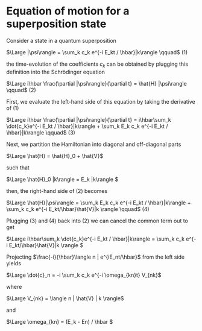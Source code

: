 # Equation of motion for a superposition state

Consider a state in a quantum superposition

$\Large |\psi\rangle = \sum_k c_k e^{-i E_kt / \hbar}|k\rangle \qquad$ (1)

the time-evolution of the coefficients $c_k$ can be obtained by plugging this definition into the Schrödinger equation

$\Large i\hbar \frac{\partial |\psi\rangle}{\partial t} = \hat{H} |\psi\rangle \qquad$ (2)

First, we evaluate the left-hand side of this equation by taking the derivative of (1)

$\Large i\hbar \frac{\partial |\psi\rangle}{\partial t} = i\hbar\sum_k \dot{c_k}e^{-i E_kt / \hbar}|k\rangle +  \sum_k E_k c_k e^{-i E_kt / \hbar}|k\rangle \qquad$ (3)

Next, we partition the Hamiltonian into diagonal and off-diagonal parts

$\Large \hat{H} = \hat{H}_0 + \hat{V}$

such that

$\Large \hat{H}_0 |k\rangle = E_k |k\rangle $

then, the right-hand side of (2) becomes

$\Large \hat{H}|\psi\rangle = \sum_k E_k c_k e^{-i E_kt / \hbar}|k\rangle + \sum_k c_k e^{-i E_kt/\hbar}\hat{V}|k \rangle \qquad$ (4)

Plugging (3) and (4) back into (2) we can cancel the common term out to get


$\Large  i\hbar\sum_k \dot{c_k}e^{-i E_kt / \hbar}|k\rangle = \sum_k c_k e^{-i E_kt/\hbar}\hat{V}|k \rangle $ 

Projecting $\frac{-i}{\hbar}\langle n | e^{iE_nt/\hbar}$ from the left side yields

$\Large \dot{c}_n = -i \sum_k c_k e^{-i \omega_{kn}t} V_{nk}$

where 

$\Large V_{nk} = \langle n | \hat{V} | k \rangle$

and 

$\Large \omega_{kn} = (E_k - En) / \hbar $

